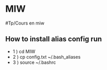 # MIW

#Tp/Cours en miw

## How to install alias config run

- 1 ) cd MIW
- 2 ) cp config.txt ~/.bash_aliases
- 3 )  source ~/.bashrc

